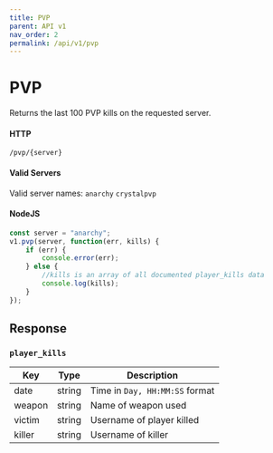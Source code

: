 ```yaml
---
title: PVP
parent: API v1
nav_order: 2
permalink: /api/v1/pvp
---
```


# PVP

Returns the last 100 PVP kills on the requested server.

#### HTTP
`/pvp/{server}`
#### Valid Servers
Valid server names: `anarchy` `crystalpvp`

#### NodeJS
```javascript
const server = "anarchy";
v1.pvp(server, function(err, kills) {
    if (err) {
        console.error(err);
    } else {
        //kills is an array of all documented player_kills data
        console.log(kills);
    }
});
```

## Response

### `player_kills`

| Key    | Type   | Description                      |
|--------|--------|----------------------------------|
| date   | string | Time in `Day, HH:MM:SS` format   |
| weapon | string | Name of weapon used              |
| victim | string | Username of player killed        |
| killer | string | Username of killer               |


